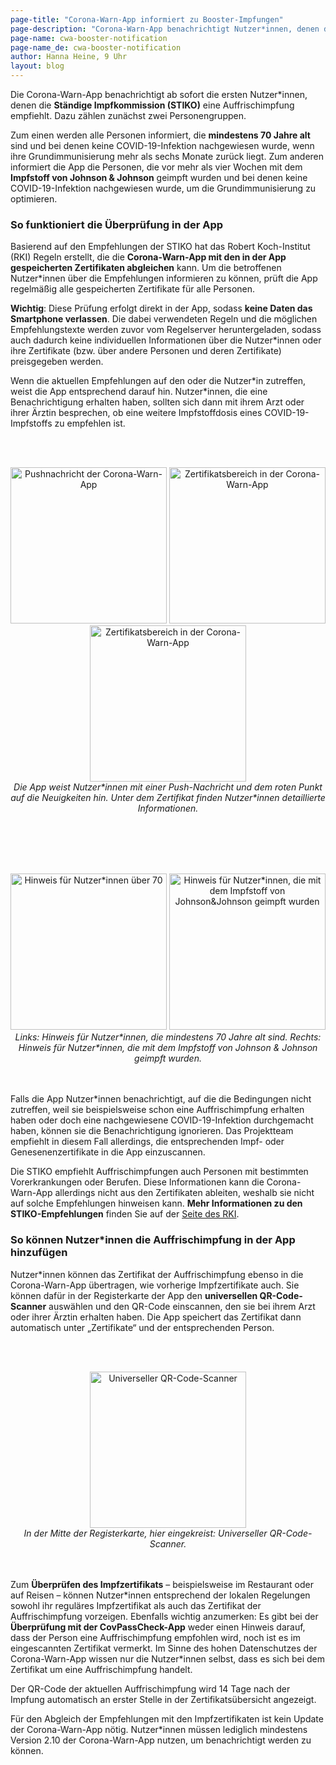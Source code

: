 ```yaml
---
page-title: "Corona-Warn-App informiert zu Booster-Impfungen"
page-description: "Corona-Warn-App benachrichtigt Nutzer*innen, denen die STIKO eine Auffrischimpfung empfiehlt"
page-name: cwa-booster-notification
page-name_de: cwa-booster-notification
author: Hanna Heine, 9 Uhr 
layout: blog
---
```



Die Corona-Warn-App benachrichtigt ab sofort die ersten Nutzer\*innen, denen die **Ständige Impfkommission (STIKO)** eine Auffrischimpfung empfiehlt. Dazu zählen zunächst zwei Personengruppen. 

Zum einen werden alle Personen informiert, die **mindestens 70 Jahre alt** sind und bei denen keine COVID-19-Infektion nachgewiesen wurde, wenn ihre Grundimmunisierung mehr als sechs Monate zurück liegt. Zum anderen informiert die App die Personen, die vor mehr als vier Wochen mit dem **Impfstoff von Johnson & Johnson** geimpft wurden und bei denen keine COVID-19-Infektion nachgewiesen wurde, um die Grundimmunisierung zu optimieren.


<!-- overview -->

### So funktioniert die Überprüfung in der App

Basierend auf den Empfehlungen der STIKO hat das Robert Koch-Institut (RKI) Regeln erstellt, die die **Corona-Warn-App mit den in der App gespeicherten Zertifikaten abgleichen** kann. Um die betroffenen Nutzer\*innen über die Empfehlungen informieren zu können, prüft die App regelmäßig alle gespeicherten Zertifikate für alle Personen. 

**Wichtig**: Diese Prüfung erfolgt direkt in der App, sodass **keine Daten das Smartphone verlassen**. Die dabei verwendeten Regeln und die möglichen Empfehlungstexte werden zuvor vom Regelserver heruntergeladen, sodass auch dadurch keine individuellen Informationen über die Nutzer\*innen oder ihre Zertifikate (bzw. über andere Personen und deren Zertifikate) preisgegeben werden. 

Wenn die aktuellen Empfehlungen auf den oder die Nutzer\*in zutreffen, weist die App entsprechend darauf hin. Nutzer\*innen, die eine Benachrichtigung erhalten haben, sollten sich dann mit ihrem Arzt oder ihrer Ärztin besprechen, ob eine weitere Impfstoffdosis eines COVID-19-Impfstoffs zu empfehlen ist.
 

<br></br>
<center> 
<img src="./push-nachricht.png" title="Pushnachricht der Corona-Warn-App" style="align: center" width=250> 
<img src="./neuigkeiten-zertifikate.png" title="Zertifikatsbereich in der Corona-Warn-App" style="align: center" width=250>
<img src="./benachrichtung-unter-impfzertifikat.png" title="Zertifikatsbereich in der Corona-Warn-App" style="align: center" width=250>
<figcaption aria-hidden="true"><em> Die App weist Nutzer*innen mit einer Push-Nachricht und dem roten Punkt auf die Neuigkeiten hin. Unter dem Zertifikat finden Nutzer*innen detaillierte Informationen. </em></figcaption>
</center>
<br></br>

<br></br>
<center> 
<img src="./benachrichtigung-70.png" title="Hinweis für Nutzer*innen über 70" style="align: center" width=250> 
<img src="./benachrichtigung-johnson.png" title="Hinweis für Nutzer*innen, die mit dem Impfstoff von Johnson&Johnson geimpft wurden" style="align: center" width=250>
<figcaption aria-hidden="true"><em>Links: Hinweis für Nutzer*innen, die mindestens 70 Jahre alt sind. Rechts: Hinweis für Nutzer*innen, die mit dem Impfstoff von Johnson & Johnson geimpft wurden. </em></figcaption>
</center>
<br></br>

Falls die App Nutzer\*innen benachrichtigt, auf die die Bedingungen nicht zutreffen, weil sie beispielsweise schon eine Auffrischimpfung erhalten haben oder doch eine nachgewiesene COVID-19-Infektion durchgemacht haben, können sie die Benachrichtigung ignorieren. Das Projektteam empfiehlt in diesem Fall allerdings, die entsprechenden Impf- oder Genesenenzertifikate in die App einzuscannen. 

Die STIKO empfiehlt Auffrischimpfungen auch Personen mit bestimmten Vorerkrankungen oder Berufen. Diese Informationen kann die Corona-Warn-App allerdings nicht aus den Zertifikaten ableiten, weshalb sie nicht auf solche Empfehlungen hinweisen kann. **Mehr Informationen zu den STIKO-Empfehlungen** finden Sie auf der [Seite des RKI](https://www.rki.de/DE/Content/Infekt/Impfen/ImpfungenAZ/COVID-19/Impfempfehlung-Zusfassung.html). 

### So können Nutzer\*innen die Auffrischimpfung in der App hinzufügen

Nutzer\*innen können das Zertifikat der Auffrischimpfung ebenso in die Corona-Warn-App übertragen, wie vorherige Impfzertifikate auch. Sie können dafür in der Registerkarte der App den **universellen QR-Code-Scanner** auswählen und den QR-Code einscannen, den sie bei ihrem Arzt oder ihrer Ärztin erhalten haben. Die App speichert das Zertifikat dann automatisch unter „Zertifikate“ und der entsprechenden Person. 

<br></br>
<center> 
<img src="./qr-code-scanner-tab.png" title="Universeller QR-Code-Scanner" style="align: center" width=250> 
<figcaption aria-hidden="true"><em>In der Mitte der Registerkarte, hier eingekreist: Universeller QR-Code-Scanner.</em></figcaption>
</center>
<br></br>

Zum **Überprüfen des Impfzertifikats** – beispielsweise im Restaurant oder auf Reisen – können Nutzer\*innen entsprechend der lokalen Regelungen sowohl ihr reguläres Impfzertifikat als auch das Zertifikat der Auffrischimpfung vorzeigen. Ebenfalls wichtig anzumerken: Es gibt bei der **Überprüfung mit der CovPassCheck-App** weder einen Hinweis darauf, dass der Person eine Auffrischimpfung empfohlen wird, noch ist es im eingescannten Zertifikat vermerkt. Im Sinne des hohen Datenschutzes der Corona-Warn-App wissen nur die Nutzer\*innen selbst, dass es sich bei dem Zertifikat um eine Auffrischimpfung handelt. 

Der QR-Code der aktuellen  Auffrischimpfung wird 14 Tage nach der Impfung automatisch an erster Stelle in der Zertifikatsübersicht angezeigt.

Für den Abgleich der Empfehlungen mit den Impfzertifikaten ist kein Update der Corona-Warn-App nötig. Nutzer\*innen müssen lediglich mindestens Version 2.10 der Corona-Warn-App nutzen, um benachrichtigt werden zu können. 
